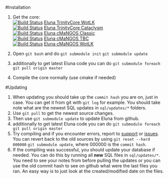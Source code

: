 #Installation
1. Get the core:<br/>
[![Build Status](https://travis-ci.org/ElunaLuaEngine/Eluna-TC-Wotlk.png?branch=master)](https://travis-ci.org/ElunaLuaEngine/Eluna-TC-Wotlk) [Eluna TrinityCore WotLK](https://github.com/ElunaLuaEngine/Eluna-TC-Wotlk)<br />
[![Build Status](https://travis-ci.org/ElunaLuaEngine/Eluna-TC-Cata.png?branch=master)](https://travis-ci.org/ElunaLuaEngine/Eluna-TC-Cata) [Eluna TrinityCore Cataclysm](https://github.com/ElunaLuaEngine/Eluna-TC-Cata)<br />
[![Build Status](https://travis-ci.org/eluna-dev-mangos/ElunaCoreClassic.png?branch=master)](https://travis-ci.org/eluna-dev-mangos/ElunaCoreClassic) [Eluna cMaNGOS Classic](https://github.com/eluna-dev-mangos/ElunaCoreClassic)<br />
[![Build Status](https://travis-ci.org/eluna-dev-mangos/ElunaCoreTbc.png?branch=master)](https://travis-ci.org/eluna-dev-mangos/ElunaCoreTbc) [Eluna cMaNGOS TBC](https://github.com/eluna-dev-mangos/ElunaCoreTbc)<br />
[![Build Status](https://travis-ci.org/eluna-dev-mangos/ElunaCoreWotlk.png?branch=master)](https://travis-ci.org/eluna-dev-mangos/ElunaCoreWotlk) [Eluna cMaNGOS WotLK](https://github.com/eluna-dev-mangos/ElunaCoreWotlk)

2. Open `git bash` and do
`git submodule init`
`git submodule update`
5. additionally to get latest Eluna code you can do `git submodule foreach git pull origin master`
6. Compile the core normally (use cmake if needed)

#Updating
1. When updating you should take up the `commit hash` you are on, just in case.
You can get it from git with `git log` for example.
You should take note what are the newest SQL updates in `sql/updates/*` folders.
2. Use `git pull` to get the newest source changes.
3. Then use `git submodule update` to update Eluna from github.
4. additionally to get latest Eluna code you can do `git submodule foreach git pull origin master`
5. Try compiling and if you encounter errors, report to [support](https://github.com/ElunaLuaEngine/Eluna#links) or [issues](https://github.com/ElunaLuaEngine/Eluna/issues).
You can revert back to the old sources by using `git reset --hard 000000` `git submodule update`, where 000000 is the `commit hash`.
6. If the compiling was successful, you should update your database if needed.
You can do this by running all **new** SQL files in `sql/updates/*`.
You need to see your notes from before pulling the updates or you can use the old commit hash to see on github what were the last files you ran.
An easy way is to just look at the created/modified date on the files.
